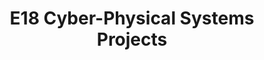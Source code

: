 ---
layout: project_batch
title: E18 Cyber-Physical Systems Projects
permalink: /3yp/e18/
has_children: true
parent: Cyber-Physical Systems Projects
batch: e18
code: 3yp

search_exclude: true
default_thumb_image: /data/categories/3yp/thumbnail.jpg
description: Cyber-Physical Systems designed and implemented by 3rd year Computer Engineering Students as part of coursework. These projects contain modern embedded hardware and software, cloud-deployed web back-end/front-end software and modern networking and communication for integration
---